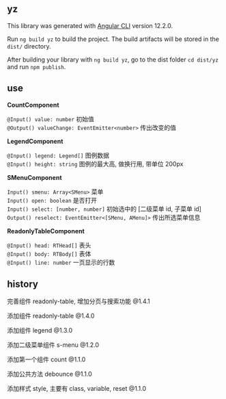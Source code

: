 ## yz

This library was generated with [Angular CLI](https://github.com/angular/angular-cli) version 12.2.0.

Run `ng build yz` to build the project. The build artifacts will be stored in the `dist/` directory.

After building your library with `ng build yz`, go to the dist folder `cd dist/yz` and run `npm publish`.

## use

**CountComponent**

`@Input() value: number` 初始值  
`@Output() valueChange: EventEmitter<number>` 传出改变的值  

**LegendComponent**

`@Input() legend: Legend[]` 图例数据  
`@Input() height: string` 图例的最大高, 做换行用, 带单位 200px  

**SMenuComponent**

`Input() smenu: Array<SMenu>` 菜单  
`Input() open: boolean` 是否打开  
`Input() select: [number, number]` 初始选中的 [二级菜单 id, 子菜单 id]  
`Output() reselect: EventEmitter<[SMenu, AMenu]>`  传出所选菜单信息  

**ReadonlyTableComponent**

`@Input() head: RTHead[]` 表头  
`@Input() body: RTBody[]` 表体  
`@Input() line: number` 一页显示的行数

## history

完善组件 readonly-table, 增加分页与搜索功能 @1.4.1

添加组件 readonly-table @1.4.0

添加组件 legend @1.3.0

添加二级菜单组件 s-menu @1.2.0

添加第一个组件 count @1.1.0

添加公共方法 debounce @1.1.0

添加样式 style, 主要有 class, variable, reset @1.1.0